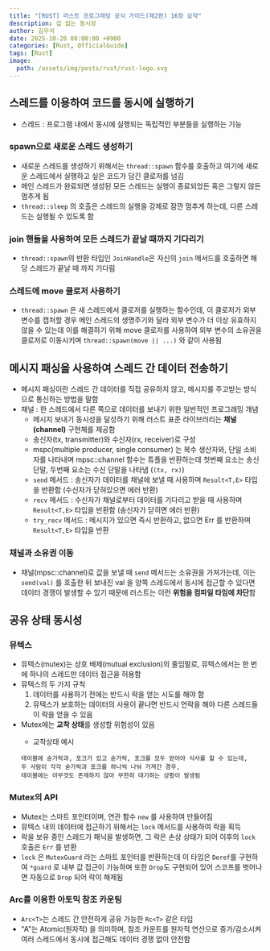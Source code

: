 ```yaml
---
title: "[RUST] 러스트 프로그래밍 공식 가이드(제2판) 16장 요약"
description: 겁 없는 동시성
author: 김우석
date: 2025-10-20 08:00:00 +0900
categories: [Rust, OfficialGuide]
tags: [Rust]
image:
  path: /assets/img/posts/rust/rust-logo.svg
---
```


## 스레드를 이용하여 코드를 동시에 실행하기
- 스레드 : 프로그램 내에서 동시에 실행되는 독립적인 부분들을 실행하는 기능

### spawn으로 새로운 스레드 생성하기
- 새로운 스레드를 생성하기 위해서는 `thread::spawn` 함수를 호출하고 여기에 새로운 스레드에서 실행하고 싶은 코드가 담긴 클로저를 넘김
- 메인 스레드가 완료되면 생성된 모든 스레드는 실행이 종료되었든 혹은 그렇지 않든 멈추게 됨
- `thread::sleep` 의 호출은 스레드의 실행을 강제로 잠깐 멈추게 하는데, 다른 스레드는 실행될 수 있도록 함

### join 핸들을 사용하여 모든 스레드가 끝날 때까지 기다리기
- `thread::spawn`의 반환 타입인 `JoinHandle`은 자신의 `join` 메서드를 호출하면 해당 스레드가 끝날 때 까지 기다림

### 스레드에 move 클로저 사용하기
- `thread::spawn` 은 새 스레드에서 클로저를 실행하는 함수인데, 이 클로저가 외부 변수를 캡처할 경우 메인 스레드의 생명주기와 달라 외부 변수가 더 이상 유효하지 않을 수 있는데 이를 해결하기 위해 move 클로저를 사용하여 외부 변수의 소유권을 클로저로 이동시키며 `thread::spawn(move || ...)` 와 같이 사용됨

## 메시지 패싱을 사용하여 스레드 간 데이터 전송하기
- 메시지 패싱이란 스레드 간 데이터를 직접 공유하지 않고, 메시지를 주고받는 방식으로 통신하는 방법을 말함
- 채널 : 한 스레드에서 다른 쪽으로 데이터를 보내기 위한 일반적인 프로그래밍 개념
    - 메시지 보내기 동시성을 달성하기 위해 러스트 표준 라이브러리는 **채널(channel)** 구현체를 제공함
    - 송신자(tx, transmitter)와 수신자(rx, receiver)로 구성
    - mspc(multiple producer, single consumer) 는 복수 생산자와, 단일 소비자를 나타내며 mpsc::channel 함수는 튜플을 반환하는데 첫번째 요소는 송신 단말, 두번째 요소는 수신 단말을 나타냄 (`(tx, rx)`)
    - `send` 메서드 : 송신자가 데이터를 채널에 보낼 때 사용하며 `Result<T,E>` 타입을 반환함 (수신자가 닫혀있으면 에러 반환)
    - `recv` 메서드 : 수신자가 채널로부터 데이터를 기다리고 받을 때 사용하며 `Result<T,E>` 타입을 반환함 (송신자가 닫히면 에러 반환)
    - `try_recv` 메서드 :  메시지가 있으면 즉시 반환하고, 없으면 Err 를 반환하며 `Result<T,E>` 타입을 반환

### 채널과 소유권 이동
- 채널(mpsc::channel)로 값을 보낼 때 `send` 메서드는 소유권을 가져가는데, 이는 `send(val)` 를 호출한 뒤 보내진 val 을 양쪽 스레드에서 동시에 접근할 수 있다면 데이터 경쟁이 발생할 수 있기 때문에 러스트는 이런 **위험을 컴파일 타임에 차단**함

## 공유 상태 동시성
### 뮤텍스
- 뮤텍스(mutex)는 상호 배제(mutual exclusion)의 줄임말로, 뮤텍스에서는 한 번에 하나의 스레드만 데이터 접근을 허용함
- 뮤텍스의 두 가지 규칙
    1. 데이터를 사용하기 전에는 반드시 락을 얻는 시도를 해야 함
    2. 뮤텍스가 보호하는 데이터의 사용이 끝나면 반드시 언락을 해야 다른 스레드들이 락을 얻을 수 있음
- Mutex<T>에는 **교착 상태**를 생성할 위험성이 있음 
    - 교착상태 예시
    ```
    테이블에 숟가락과, 포크가 있고 숟가락, 포크를 모두 얻어야 식사를 할 수 있는데,
    두 사람이 각각 숟가락과 포크를 하나씩 나눠 가져간 경우,
    테이블에는 아무것도 존재하지 않아 무한히 대기하는 상황이 발생됨
    ```

### Mutex<T>의 API
- Mutex<T>는 스마트 포인터이며, 연관 함수 `new` 를 사용하여 만들어짐
- 뮤텍스 내의 데이터에 접근하기 위해서는 `lock` 메서드를 사용하여 락을 획득
- 락을 보유 중인 스레드가 패닉을 발생하면, 그 락은 손상 상태가 되어 이후의 `lock` 호출은 `Err` 를 반환
- `lock` 은 `MutexGuard` 라는 스마트 포인터를 반환하는데 이 타입은 `Deref`를 구현하여 `*guard` 로 내부 값 접근이 가능하며 또한 `Drop`도 구현되어 있어 스코프를 벗어나면 자동으로 `Drop` 되어 락이 해제됨

### Arc<T>를 이용한 아토믹 참조 카운팅
- `Arc<T>`는 스레드 간 안전하게 공유 가능한 `Rc<T>` 같은 타입
- "A"는 Atomic(원자적) 을 의미하며, 참조 카운트를 원자적 연산으로 증가/감소시켜 여러 스레드에서 동시에 접근해도 데이터 경쟁 없이 안전함
